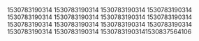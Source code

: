 1530783190314
1530783190314
1530783190314
1530783190314
1530783190314
1530783190314
1530783190314
1530783190314
1530783190314
1530783190314
1530783190314
1530783190314
1530783190314
1530783190314
15307831903141530837564106